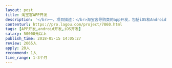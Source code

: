 ```yaml
---                
layout: post       
title: 淘宝客APP开发           
description: '</br>一、项目描述：</br>淘宝客导购类的app开发，包括iOS和Android两端，内容页大多都是有API接口的，我主要需要微信登录，APP可以邀请人下载有积分，积分可以兑换礼品等。</br></br>二、主要功能点：</br>商品列表、搜索产品，消息通知与推送、第三方登录，分享赚和签到领积分，积分兑换</br></br>三、可参考产品：</br>省钱快报</br>6320</br>好省</br></br>四、必备要求：</br>1.之前有开发过淘宝客APP</br>2.良好的沟通能力和契约精神。</br>'     
contenturl: https://pro.lagou.com/project/7860.html      
tags: [APP开发,android开发,iOS开发]            
salary: 50000元以上          
publish_time: 2018-05-15 14:05:27         
review: 2065人                   
apply: 20人                   
recommend: 1人                   
time_range: 1-3个月              
---                 
```

